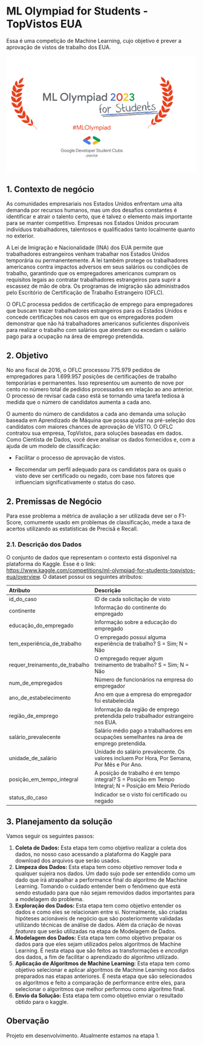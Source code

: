 # ML Olympiad for Students - TopVistos EUA
Essa é uma competição de Machine Learning, cujo objetivo é prever a aprovação de vistos de trabalho dos EUA.


<div align="center">
<img src="img/topvistos.png" width="800px" />
</div>


## 1. Contexto de negócio

As comunidades empresariais nos Estados Unidos enfrentam uma alta demanda por recursos humanos, mas um dos desafios constantes é identificar e atrair o talento certo, que é talvez o elemento mais importante para se manter competitivo. Empresas nos Estados Unidos procuram indivíduos trabalhadores, talentosos e qualificados tanto localmente quanto no exterior.

A Lei de Imigração e Nacionalidade (INA) dos EUA permite que trabalhadores estrangeiros venham trabalhar nos Estados Unidos temporária ou permanentemente. A lei também protege os trabalhadores americanos contra impactos adversos em seus salários ou condições de trabalho, garantindo que os empregadores americanos cumpram os requisitos legais ao contratar trabalhadores estrangeiros para suprir a escassez de mão de obra. Os programas de imigração são administrados pelo Escritório de Certificação de Trabalho Estrangeiro (OFLC).

O OFLC processa pedidos de certificação de emprego para empregadores que buscam trazer trabalhadores estrangeiros para os Estados Unidos e concede certificações nos casos em que os empregadores podem demonstrar que não há trabalhadores americanos suficientes disponíveis para realizar o trabalho com salários que atendam ou excedam o salário pago para a ocupação na área de emprego pretendida.


## 2. Objetivo

No ano fiscal de 2016, o OFLC processou 775.979 pedidos de empregadores para 1.699.957 posições de certificações de trabalho temporárias e permanentes. Isso representou um aumento de nove por cento no número total de pedidos processados em relação ao ano anterior. O processo de revisar cada caso está se tornando uma tarefa tediosa à medida que o número de candidatos aumenta a cada ano.

O aumento do número de candidatos a cada ano demanda uma solução baseada em Aprendizado de Máquina que possa ajudar na pré-seleção dos candidatos com maiores chances de aprovação de VISTO. O OFLC contratou sua empresa, TopVistos, para soluções baseadas em dados. Como Cientista de Dados, você deve analisar os dados fornecidos e, com a ajuda de um modelo de classificação:

* Facilitar o processo de aprovação de vistos.

* Recomendar um perfil adequado para os candidatos para os quais o visto deve ser certificado ou negado, com base nos fatores que influenciam significativamente o status do caso.



## 2. Premissas de Negócio
Para esse problema a métrica de avaliação a ser utilizada deve ser o F1-Score, comumente usado em problemas de classificação, mede a taxa de acertos utilizando as estatísticas de Precisã e Recall.


### 2.1. Descrição dos Dados
O conjunto de dados que representam o contexto está disponível na plataforma do Kaggle. Esse é o link: https://www.kaggle.com/competitions/ml-olympiad-for-students-topvistos-eua/overview. O dataset possui os seguintes atributos:

| Atributo                          | Descrição                                                                                                                                             |
| :-------------------------------- | :---------------------------------------------------------------------------------------------------------------------------------------------------- |
| id_do_caso                        | ID de cada solicitação de visto                                                                                                                       |
| continente                        | Informação do continente do empregado                                                                                                                 |
| educação_do_empregado             | Informação sobre a educação do empregado                                                                                                              |
| tem_experiência_de_trabalho       | O empregado possui alguma experiência de trabalho? S = Sim; N = Não                                                                                   |
| requer_treinamento_de_trabalho    | O empregado requer algum treinamento de trabalho? S = Sim; N = Não                                                                                    |
| num_de_empregados                 | Número de funcionários na empresa do empregador                                                                                                       |
| ano_de_estabelecimento            | Ano em que a empresa do empregador foi estabelecida                                                                                                   |
| região_de_emprego                 | Informação da região de emprego pretendida pelo trabalhador estrangeiro nos EUA.                                                                      |
| salário_prevalecente              | Salário médio pago a trabalhadores em ocupações semelhantes na área de emprego pretendida.                                                            |
| unidade_de_salário                | Unidade do salário prevalecente. Os valores incluem Por Hora, Por Semana, Por Mês e Por Ano.                                                          |
| posição_em_tempo_integral         | A posição de trabalho é em tempo integral? S = Posição em Tempo Integral; N = Posição em Meio Período                                                 |
| status_do_caso                    | Indicador se o visto foi certificado ou negado                                                                                                        |



## 3. Planejamento da solução

Vamos seguir os seguintes passos:


1. **Coleta de Dados:** Esta etapa tem como objetivo realizar a coleta dos dados, no nosso caso acessando a plataforma do Kaggle para download dos arquivos que serão usados.
2. **Limpeza dos Dados:** Esta etapa tem como objetivo remover toda e qualquer sujeira nos dados. Um dado sujo pode ser entendido como um dado que irá atrapalhar a performance final do algoritmo de Machine Learning. Tomando o cuidado entender bem o fenômeno que está sendo estudado para que não sejam removidos dados importantes para a modelagem do problema.
3. **Exploração dos Dados:** Esta etapa tem como objetivo entender os dados e como eles se relacionam entre si. Normalmente, são criadas hipóteses acionáveis de negócio que são posteriormente validadas utilizando técnicas de análise de dados. Além da criação de novas *features* que serão utilizadas na etapa de Modelagem de Dados.
4. **Modelagem dos Dados:** Esta etapa tem como objetivo preparar os dados para que eles sejam utilizados pelos algoritmos de Machine Learning. É nesta etapa que são feitos as transformações e *encodign* dos dados, a fim de facilitar o aprendizado do algoritmo utilizado.
5. **Aplicação de Algoritmos de Machine Learning:** Esta etapa tem como objetivo selecionar e aplicar algoritmos de Machine Learning nos dados preparados nas etapas anteriores. É nesta etapa que são selecionados os algoritmos e feito a comparação de performance entre eles, para selecionar o algoritmos que melhor performou como algoritmo final.
6. **Envio da Solução:** Esta etapa tem como objetivo enviar o resultado obtido para o kaggle.


## Obervação
Projeto em desenvolvimento. Atualmente estamos na etapa 1.


